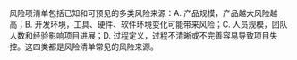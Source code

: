 风险项清单包括已知和可预见的多类风险来源：A. 产品规模，产品越大风险越高；B. 开发环境，工具、硬件、软件环境变化可能带来风险；C. 人员规模，团队人数和经验影响项目进展；D. 过程定义，过程不清晰或不完善容易导致项目失控。这四类都是风险清单常见的风险来源。